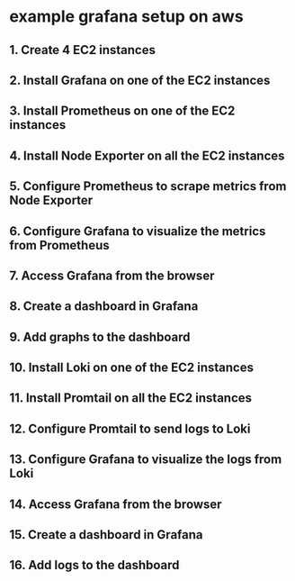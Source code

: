 # example grafana setup on aws
## 1. Create 4 EC2 instances
## 2. Install Grafana on one of the EC2 instances
## 3. Install Prometheus on one of the EC2 instances
## 4. Install Node Exporter on all the EC2 instances
## 5. Configure Prometheus to scrape metrics from Node Exporter
## 6. Configure Grafana to visualize the metrics from Prometheus
## 7. Access Grafana from the browser
## 8. Create a dashboard in Grafana
## 9. Add graphs to the dashboard

## 10. Install Loki on one of the EC2 instances
## 11. Install Promtail on all the EC2 instances
## 12. Configure Promtail to send logs to Loki
## 13. Configure Grafana to visualize the logs from Loki
## 14. Access Grafana from the browser
## 15. Create a dashboard in Grafana
## 16. Add logs to the dashboard


